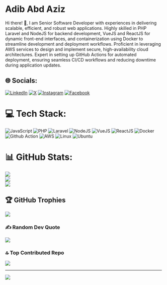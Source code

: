 # Adib Abd Aziz
Hi there! 👋, I am Senior Software Developer with experiences in delivering scalable, efficient, and robust web applications. Highly skilled in PHP Laravel and NodeJS for backend development, VueJS and ReactJS for dynamic front-end interfaces, and containerization using Docker to streamline development and deployment workflows. Proficient in leveraging AWS services to design and implement secure, high-availability cloud architectures. Expert in setting up GitHub Actions for automated deployment, ensuring seamless CI/CD workflows and reducing downtime during application updates.


## 🌐 Socials:
[![LinkedIn](https://img.shields.io/badge/linkedin-%230077B5.svg?style=for-the-badge&logo=linkedin&logoColor=white)](https://linkedin.com/in/adibaziz96)
[![X](https://img.shields.io/badge/X-%23000000.svg?style=for-the-badge&logo=X&logoColor=white)](https://x.com/adibaziz96)
[![Instagram](https://img.shields.io/badge/Instagram-%23E4405F.svg?style=for-the-badge&logo=Instagram&logoColor=white)](https://instagram.com/adibaziz96)
[![Facebook](https://img.shields.io/badge/Facebook-%231877F2.svg?style=for-the-badge&logo=Facebook&logoColor=white)](https://facebook.com/adibchelsea)

# 💻 Tech Stack:
![JavaScript](https://img.shields.io/badge/javascript-%23323330.svg?style=for-the-badge&logo=javascript&logoColor=%23F7DF1E)
![PHP](https://img.shields.io/badge/php-%23777BB4.svg?style=for-the-badge&logo=php&logoColor=white)
![Laravel](https://img.shields.io/badge/laravel-%23FF2D20.svg?style=for-the-badge&logo=laravel&logoColor=white)
![NodeJS](https://img.shields.io/badge/nodejs-39933.svg?style=for-the-badge&logo=node.js&logoColor=white)
![VueJS](https://img.shields.io/badge/vuejs-%2335495e.svg?style=for-the-badge&logo=vuedotjs&logoColor=%234FC08D)
![ReactJS](https://img.shields.io/badge/reactjs-%23323330.svg?style=for-the-badge&logo=react&logoColor=00DCFF)
![Docker](https://img.shields.io/badge/docker-%230db7ed.svg?style=for-the-badge&logo=docker&logoColor=white)
![Github Action](https://img.shields.io/badge/github%20actions-%232671E5.svg?style=for-the-badge&logo=githubactions&logoColor=white)
![AWS](https://img.shields.io/badge/AWS-%23FF9900.svg?style=for-the-badge&logo=amazon-aws&logoColor=white)
![Linux](https://img.shields.io/badge/Linux-FCC624?style=for-the-badge&logo=linux&logoColor=black)
![Ubuntu](https://img.shields.io/badge/Ubuntu-E95420?style=for-the-badge&logo=ubuntu&logoColor=white)

# 📊 GitHub Stats:
![](https://github-readme-stats.vercel.app/api?username=adibaziz96&theme=neon&hide_border=false&include_all_commits=true&count_private=true)<br/>
![](https://github-readme-streak-stats.herokuapp.com/?user=adibaziz96&theme=neon&hide_border=false)<br/>
![](https://github-readme-stats.vercel.app/api/top-langs/?username=adibaziz96&theme=neon&hide_border=false&include_all_commits=true&count_private=true&layout=compact)

## 🏆 GitHub Trophies
![](https://github-profile-trophy.vercel.app/?username=adibaziz96&theme=radical&no-frame=false&no-bg=false&margin-w=4)

### ✍️ Random Dev Quote
![](https://quotes-github-readme.vercel.app/api?type=horizontal&theme=radical)

### 🔝 Top Contributed Repo
![](https://github-contributor-stats.vercel.app/api?username=adibaziz96&limit=5&theme=radical&combine_all_yearly_contributions=true)

---
[![](https://visitcount.itsvg.in/api?id=adibaziz96&icon=0&color=5)](https://visitcount.itsvg.in)

<!-- Proudly created with GPRM ( https://gprm.itsvg.in ) -->
